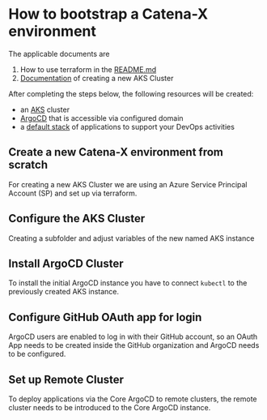 # How to bootstrap a Catena-X environment

The applicable documents are

1. How to use terraform in the [README.md](https://github.com/catenax-ng/k8s-cluster-stack/tree/main/terraform/README.md)
2. [Documentation](https://catenax-ng.github.io/docs/internal/how-to-setup-aks-cluster-via-terraform) of creating a new AKS Cluster

After completing the steps below, the following resources will be created:

- an [AKS](https://azure.microsoft.com/en-gb/services/kubernetes-service/#overview) cluster
- [ArgoCD](https://argoproj.github.io/cd/) that is accessible via configured domain
- a [default stack](https://github.com/catenax-ng/k8s-cluster-stack/tree/main/apps) of applications to support your DevOps activities

## Create a new Catena-X environment from scratch

For creating a new AKS Cluster we are using an Azure Service Principal Account (SP) and set up via terraform.

## Configure the AKS Cluster

Creating a subfolder and adjust variables of the new named AKS instance

## Install ArgoCD Cluster

To install the initial ArgoCD instance you have to connect ```kubectl``` to the previously created AKS instance.

## Configure GitHub OAuth app for login

ArgoCD users are enabled to log in with their GitHub account, so an OAuth App needs to be created inside the
GitHub organization and ArgoCD needs to be configured.

## Set up Remote Cluster

To deploy applications via the Core ArgoCD to remote clusters, the remote cluster needs to be introduced to the
Core ArgoCD instance.
